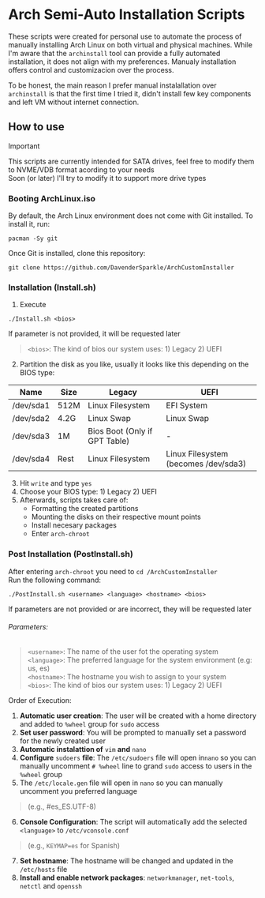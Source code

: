 # Arch Semi-Auto Installation Scripts

These scripts were created for personal use to automate the process of manually installing Arch Linux on both virtual and physical machines.
While I'm aware that the `archinstall` tool can provide a fully automated installation, it does not align with my preferences. Manualy installation offers control and customizacion over the process.

To be honest, the main reason I prefer manual instalallation over `archinstall` is that the first time I tried it, didn't install few key components and left VM without internet connection.

## How to use
> [!IMPORTANT]
> This scripts are currently intended for SATA drives, feel free to modify them to NVME/VDB format acording to your needs  
> Soon (or later) I'll try to modify it to support more drive types

### Booting ArchLinux.iso
By default, the Arch Linux environment does not come with Git installed. To install it, run:
```
pacman -Sy git
```

Once Git is installed, clone this repository:
```
git clone https://github.com/DavenderSparkle/ArchCustomInstaller
```

### Installation (Install.sh)

1. Execute  
```
./Install.sh <bios>
``` 
If parameter is not provided, it will be requested later
>  `<bios>`: The kind of bios our system uses: 1) Legacy 2) UEFI

2. Partition the disk as you like, usually it looks like this depending on the BIOS type:

| Name          | Size   | Legacy                        | UEFI                                 |
| ------------- |--------|-------------------------------|--------------------------------------|
| /dev/sda1     | 512M   | Linux Filesystem              | EFI System                           |
| /dev/sda2     | 4.2G   | Linux Swap                    | Linux Swap                           |
| /dev/sda3     | 1M     | Bios Boot (Only if GPT Table) | -                                    |
| /dev/sda4     | Rest   | Linux Filesystem              | Linux Filesystem (becomes /dev/sda3) |

3. Hit `write` and type `yes`
4. Choose your BIOS type: 1) Legacy 2) UEFI
5. Afterwards, scripts takes care of:
    * Formatting the created partitions
    * Mounting the disks on their respective mount points
    * Install necesary packages
    * Enter `arch-chroot`


### Post Installation (PostInstall.sh)

After entering `arch-chroot` you need to `cd /ArchCustomInstaller`  
Run the following command:

```
./PostInstall.sh <username> <language> <hostname> <bios>
```
If parameters are not provided or are incorrect, they will be requested later  
###### Parameters:
>  `<username>`: The name of the user fot the operating system  
>  `<language>`: The preferred language for the system environment (e.g: us, es)  
>  `<hostname>`: The hostname you wish to assign to your system  
>  `<bios>`: The kind of bios our system uses: 1) Legacy 2) UEFI

Order of Execution:
1. **Automatic user creation**: The user will be created with a home directory and added to `%wheel` group for `sudo` access
2. **Set user password**: You will be prompted to manually set a password for the newly created user
3. **Automatic instalattion of** `vim` **and** `nano`
4. **Configure** `sudoers` **file**: The `/etc/sudoers` file will open in`nano` so you can manually uncomment `# %wheel` line to grand `sudo` access to users in the `%wheel` group
5. The `/etc/locale.gen` file will open in `nano` so you can manually uncomment you preferred language  
>(e.g., #es_ES.UTF-8)
6. **Console Configuration**: The script will automatically add the selected `<language>` to `/etc/vconsole.conf`  
>  (e.g., `KEYMAP=es` for Spanish) 
7. **Set hostname**: The hostname will be changed and updated in the `/etc/hosts` file
8. **Install and enable network packages**: `networkmanager`, `net-tools`, `netctl` and `openssh`